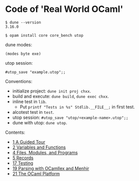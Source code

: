 # Code of 'Real World OCaml'

```shell
$ dune --version
3.16.0

$ opam install core core_bench utop
```

dune modes:

```
(modes byte exe)
```

utop session:

```shell
#utop_save "example.utop";;
```

Conventions:
- initialize project: `dune init proj chxx`.
- build and execute: `dune build`, `dune exec chxx`.
- inline test in `lib`.
  - Put `printf "Tests in %s" Stdlib.__FILE__;` in first test.
- alcotest test in `test`.
- utop session: `#utop_save "utop/<example-name>.utop";;`
- dune with utop: `dune utop`.

Contents:
- [1 A Guided Tour](./ch01/README.md)
- [2 Variables and Functions](./ch02/README.md)
- [4 Files, Modules, and Programs](./ch04/README.md)
- [5 Records](./ch05/README.md)
- [17 Testing](./ch17/README.md)
- [19 Parsing with OCamllex and Menhir](./ch19/README.md)
- [21 The OCaml Platform](./ch21/README.md)